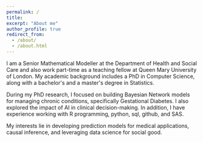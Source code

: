 ```yaml
---
permalink: /
title: 
excerpt: "About me"
author_profile: true
redirect_from: 
  - /about/
  - /about.html
---
```


I am a Senior Mathematical Modeller at the Department of Health and Social Care and also work part-time as a teaching fellow at Queen Mary University of London. My academic background includes a PhD in Computer Science, along with a bachelor's and a master's degree in Statistics.

During my PhD research, I focused on building Bayesian Network models for managing chronic conditions, specifically Gestational Diabetes. I also explored the impact of AI in clinical decision-making. In addition, I have experience working with R programming, python, sql, github, and SAS.

My interests lie in developing prediction models for medical applications, causal inference, and leveraging data science for social good.
